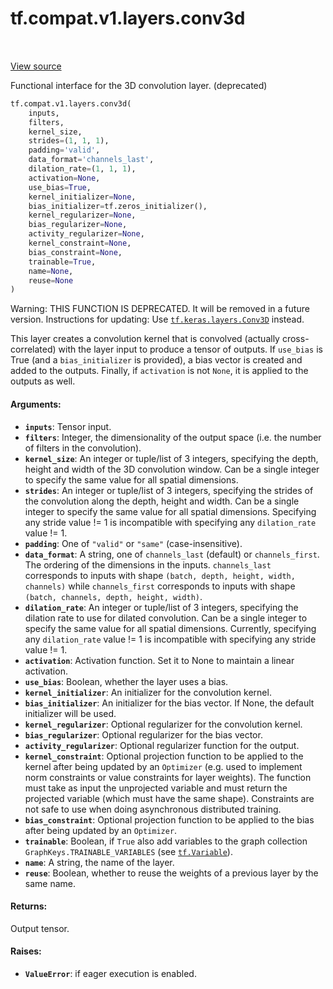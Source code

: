 <div itemscope itemtype="http://developers.google.com/ReferenceObject">
<meta itemprop="name" content="tf.compat.v1.layers.conv3d" />
<meta itemprop="path" content="Stable" />
</div>

# tf.compat.v1.layers.conv3d

<!-- Insert buttons and diff -->

<table class="tfo-notebook-buttons tfo-api" align="left">
</table>

<a target="_blank" href="/code/stable/tensorflow/python/layers/convolutional.py">View source</a>



Functional interface for the 3D convolution layer. (deprecated)

``` python
tf.compat.v1.layers.conv3d(
    inputs,
    filters,
    kernel_size,
    strides=(1, 1, 1),
    padding='valid',
    data_format='channels_last',
    dilation_rate=(1, 1, 1),
    activation=None,
    use_bias=True,
    kernel_initializer=None,
    bias_initializer=tf.zeros_initializer(),
    kernel_regularizer=None,
    bias_regularizer=None,
    activity_regularizer=None,
    kernel_constraint=None,
    bias_constraint=None,
    trainable=True,
    name=None,
    reuse=None
)
```



<!-- Placeholder for "Used in" -->

Warning: THIS FUNCTION IS DEPRECATED. It will be removed in a future version.
Instructions for updating:
Use <a href="../../../../tf/keras/layers/Conv3D.md"><code>tf.keras.layers.Conv3D</code></a> instead.

This layer creates a convolution kernel that is convolved
(actually cross-correlated) with the layer input to produce a tensor of
outputs. If `use_bias` is True (and a `bias_initializer` is provided),
a bias vector is created and added to the outputs. Finally, if
`activation` is not `None`, it is applied to the outputs as well.

#### Arguments:


* <b>`inputs`</b>: Tensor input.
* <b>`filters`</b>: Integer, the dimensionality of the output space (i.e. the number
  of filters in the convolution).
* <b>`kernel_size`</b>: An integer or tuple/list of 3 integers, specifying the
  depth, height and width of the 3D convolution window.
  Can be a single integer to specify the same value for
  all spatial dimensions.
* <b>`strides`</b>: An integer or tuple/list of 3 integers,
  specifying the strides of the convolution along the depth,
  height and width.
  Can be a single integer to specify the same value for
  all spatial dimensions.
  Specifying any stride value != 1 is incompatible with specifying
  any `dilation_rate` value != 1.
* <b>`padding`</b>: One of `"valid"` or `"same"` (case-insensitive).
* <b>`data_format`</b>: A string, one of `channels_last` (default) or `channels_first`.
  The ordering of the dimensions in the inputs.
  `channels_last` corresponds to inputs with shape
  `(batch, depth, height, width, channels)` while `channels_first`
  corresponds to inputs with shape
  `(batch, channels, depth, height, width)`.
* <b>`dilation_rate`</b>: An integer or tuple/list of 3 integers, specifying
  the dilation rate to use for dilated convolution.
  Can be a single integer to specify the same value for
  all spatial dimensions.
  Currently, specifying any `dilation_rate` value != 1 is
  incompatible with specifying any stride value != 1.
* <b>`activation`</b>: Activation function. Set it to None to maintain a
  linear activation.
* <b>`use_bias`</b>: Boolean, whether the layer uses a bias.
* <b>`kernel_initializer`</b>: An initializer for the convolution kernel.
* <b>`bias_initializer`</b>: An initializer for the bias vector. If None, the default
  initializer will be used.
* <b>`kernel_regularizer`</b>: Optional regularizer for the convolution kernel.
* <b>`bias_regularizer`</b>: Optional regularizer for the bias vector.
* <b>`activity_regularizer`</b>: Optional regularizer function for the output.
* <b>`kernel_constraint`</b>: Optional projection function to be applied to the
    kernel after being updated by an `Optimizer` (e.g. used to implement
    norm constraints or value constraints for layer weights). The function
    must take as input the unprojected variable and must return the
    projected variable (which must have the same shape). Constraints are
    not safe to use when doing asynchronous distributed training.
* <b>`bias_constraint`</b>: Optional projection function to be applied to the
    bias after being updated by an `Optimizer`.
* <b>`trainable`</b>: Boolean, if `True` also add variables to the graph collection
  `GraphKeys.TRAINABLE_VARIABLES` (see <a href="../../../../tf/Variable.md"><code>tf.Variable</code></a>).
* <b>`name`</b>: A string, the name of the layer.
* <b>`reuse`</b>: Boolean, whether to reuse the weights of a previous layer
  by the same name.


#### Returns:

Output tensor.



#### Raises:


* <b>`ValueError`</b>: if eager execution is enabled.

